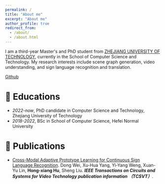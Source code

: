 ```yaml
---
permalink: /
title: "About me"
excerpt: "About me"
author_profile: true
redirect_from: 
  - /about/
  - /about.html
---
```


I am a third-year Master's and PhD student from [ZHEJIANG UNIVERSITY OF TECHNOLOGY](https://www.zjut.edu.cn/), currently in the School of Computer Science and Technology. My research interests include scene graph generation, video understanding, and sign language recognition and translation.

[Github](https://github.com/xhonghu)

# 📖 Educations
- *2022-now*, PhD candidate in Computer Science and Technology, Zhejiang University of Technology
- *2018-2022*, BSc in School of Computer Science, Hefei Normal University

# 📝 Publications 
- [Cross-Modal Adaptive Prototype Learning for Continuous Sign Language Recognition]([https://arxiv.org/abs/2410.06558](https://ieeexplore.ieee.org/document/10896751)). Dong Wei, Xu-Hua Yang, Yi-Yang Weng, Xuan-Yu Lin, **Hong-xiang Hu**, Sheng Liu. **<i>IEEE Transactions on Circuits and Systems for Video Technology publication information （TCSVT）</i>**.
